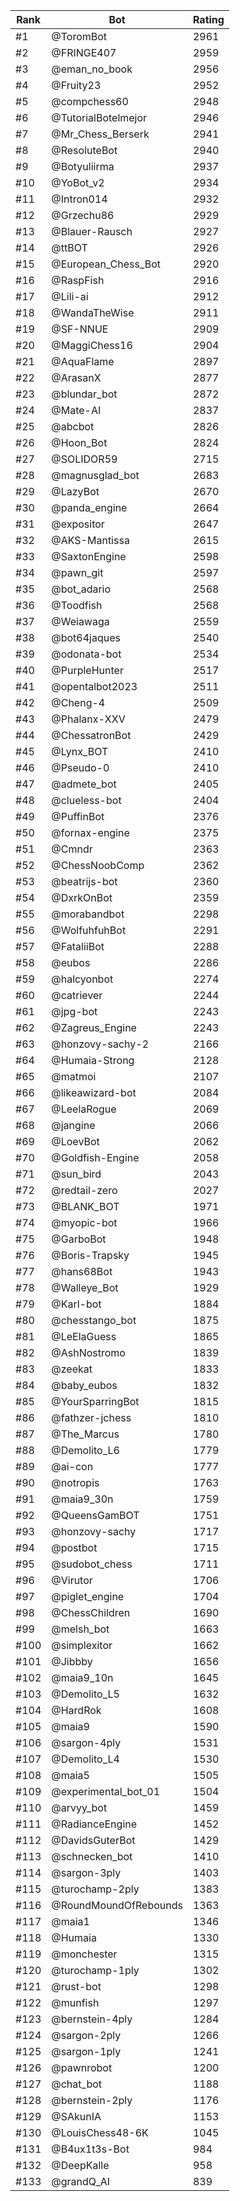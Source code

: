 Rank|Bot|Rating
---|---|---
#1|@ToromBot|2961
#2|@FRINGE407|2959
#3|@eman_no_book|2956
#4|@Fruity23|2952
#5|@compchess60|2948
#6|@TutorialBotelmejor|2946
#7|@Mr_Chess_Berserk|2941
#8|@ResoluteBot|2940
#9|@Botyuliirma|2937
#10|@YoBot_v2|2934
#11|@Intron014|2932
#12|@Grzechu86|2929
#13|@Blauer-Rausch|2927
#14|@ttBOT|2926
#15|@European_Chess_Bot|2920
#16|@RaspFish|2916
#17|@Lili-ai|2912
#18|@WandaTheWise|2911
#19|@SF-NNUE|2909
#20|@MaggiChess16|2904
#21|@AquaFlame|2897
#22|@ArasanX|2877
#23|@blundar_bot|2872
#24|@Mate-AI|2837
#25|@abcbot|2826
#26|@Hoon_Bot|2824
#27|@SOLIDOR59|2715
#28|@magnusglad_bot|2683
#29|@LazyBot|2670
#30|@panda_engine|2664
#31|@expositor|2647
#32|@AKS-Mantissa|2615
#33|@SaxtonEngine|2598
#34|@pawn_git|2597
#35|@bot_adario|2568
#36|@Toodfish|2568
#37|@Weiawaga|2559
#38|@bot64jaques|2540
#39|@odonata-bot|2534
#40|@PurpleHunter|2517
#41|@opentalbot2023|2511
#42|@Cheng-4|2509
#43|@Phalanx-XXV|2479
#44|@ChessatronBot|2429
#45|@Lynx_BOT|2410
#46|@Pseudo-0|2410
#47|@admete_bot|2405
#48|@clueless-bot|2404
#49|@PuffinBot|2376
#50|@fornax-engine|2375
#51|@Cmndr|2363
#52|@ChessNoobComp|2362
#53|@beatrijs-bot|2360
#54|@DxrkOnBot|2359
#55|@morabandbot|2298
#56|@WolfuhfuhBot|2291
#57|@FataliiBot|2288
#58|@eubos|2286
#59|@halcyonbot|2274
#60|@catriever|2244
#61|@jpg-bot|2243
#62|@Zagreus_Engine|2243
#63|@honzovy-sachy-2|2166
#64|@Humaia-Strong|2128
#65|@matmoi|2107
#66|@likeawizard-bot|2084
#67|@LeelaRogue|2069
#68|@jangine|2066
#69|@LoevBot|2062
#70|@Goldfish-Engine|2058
#71|@sun_bird|2043
#72|@redtail-zero|2027
#73|@BLANK_BOT|1971
#74|@myopic-bot|1966
#75|@GarboBot|1948
#76|@Boris-Trapsky|1945
#77|@hans68Bot|1943
#78|@Walleye_Bot|1929
#79|@Karl-bot|1884
#80|@chesstango_bot|1875
#81|@LeElaGuess|1865
#82|@AshNostromo|1839
#83|@zeekat|1833
#84|@baby_eubos|1832
#85|@YourSparringBot|1815
#86|@fathzer-jchess|1810
#87|@The_Marcus|1780
#88|@Demolito_L6|1779
#89|@ai-con|1777
#90|@notropis|1763
#91|@maia9_30n|1759
#92|@QueensGamBOT|1751
#93|@honzovy-sachy|1717
#94|@postbot|1715
#95|@sudobot_chess|1711
#96|@Virutor|1706
#97|@piglet_engine|1704
#98|@ChessChildren|1690
#99|@melsh_bot|1663
#100|@simplexitor|1662
#101|@Jibbby|1656
#102|@maia9_10n|1645
#103|@Demolito_L5|1632
#104|@HardRok|1608
#105|@maia9|1590
#106|@sargon-4ply|1531
#107|@Demolito_L4|1530
#108|@maia5|1505
#109|@experimental_bot_01|1504
#110|@arvyy_bot|1459
#111|@RadianceEngine|1452
#112|@DavidsGuterBot|1429
#113|@schnecken_bot|1410
#114|@sargon-3ply|1403
#115|@turochamp-2ply|1383
#116|@RoundMoundOfRebounds|1363
#117|@maia1|1346
#118|@Humaia|1330
#119|@monchester|1315
#120|@turochamp-1ply|1302
#121|@rust-bot|1298
#122|@munfish|1297
#123|@bernstein-4ply|1284
#124|@sargon-2ply|1266
#125|@sargon-1ply|1241
#126|@pawnrobot|1200
#127|@chat_bot|1188
#128|@bernstein-2ply|1176
#129|@SAkunIA|1153
#130|@LouisChess48-6K|1045
#131|@B4ux1t3s-Bot|984
#132|@DeepKalle|958
#133|@grandQ_AI|839
